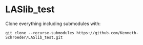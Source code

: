 # LASlib_test

Clone everything including submodules with:

`git clone --recurse-submodules https://github.com/Kenneth-Schroeder/LASlib_test.git`
